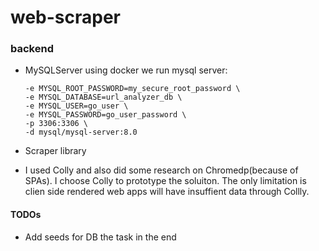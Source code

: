 # web-scraper


### backend



- MySQLServer
 using docker we run mysql server:
    ```docker run --name url-analyzer-mysql \
  -e MYSQL_ROOT_PASSWORD=my_secure_root_password \
  -e MYSQL_DATABASE=url_analyzer_db \
  -e MYSQL_USER=go_user \
  -e MYSQL_PASSWORD=go_user_password \
  -p 3306:3306 \
  -d mysql/mysql-server:8.0
    ```

- Scraper library
 - I used Colly and also did some research on Chromedp(because of SPAs). I choose Colly to prototype the soluiton. The only limitation is clien side rendered web apps will have insuffient data through Collly.


#### TODOs
 - Add seeds for DB the task in the end

